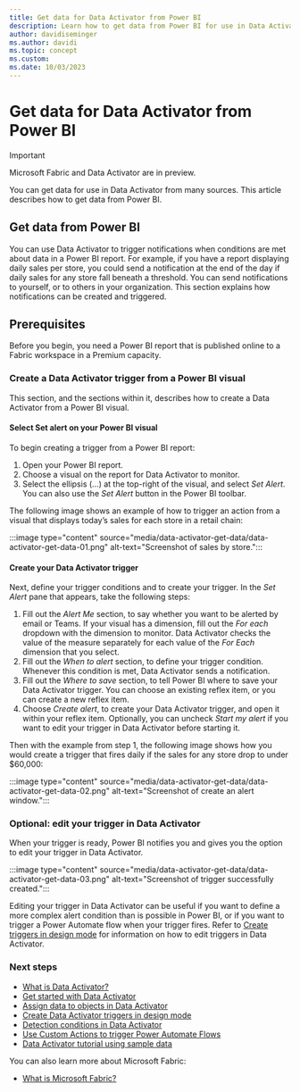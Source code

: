 ```yaml
---
title: Get data for Data Activator from Power BI
description: Learn how to get data from Power BI for use in Data Activator.
author: davidiseminger
ms.author: davidi
ms.topic: concept
ms.custom: 
ms.date: 10/03/2023
---
```


# Get data for Data Activator from Power BI

> [!IMPORTANT]
> Microsoft Fabric and Data Activator are in preview.

You can get data for use in Data Activator from many sources. This article describes how to get data from Power BI.

## Get data from Power BI

You can use Data Activator to trigger notifications when conditions are met about data in a Power BI report. For example, if you have a report displaying daily sales per store, you could send a notification at the end of the day if daily sales for any store fall beneath a threshold. You can send notifications to yourself, or to others in your organization. This section explains how notifications can be created and triggered.

## Prerequisites

Before you begin, you need a Power BI report that is published online to a Fabric workspace in a Premium capacity.

### Create a Data Activator trigger from a Power BI visual

This section, and the sections within it, describes how to create a Data Activator from a Power BI visual. 

#### Select Set alert on your Power BI visual

To begin creating a trigger from a Power BI report:

1. Open your Power BI report.
2. Choose a visual on the report for Data Activator to monitor. 
3. Select the ellipsis (…) at the top-right of the visual, and select *Set Alert*. You can also use the *Set Alert* button in the Power BI toolbar.

The following image shows an example of how to trigger an action from a visual that displays today’s sales for each store in a retail chain:

:::image type="content" source="media/data-activator-get-data/data-activator-get-data-01.png" alt-text="Screenshot of sales by store.":::

#### Create your Data Activator trigger

Next, define your trigger conditions and to create your trigger. In the *Set Alert* pane that appears, take the following steps:

1. Fill out the *Alert Me* section, to say whether you want to be alerted by email or Teams. If your visual has a dimension, fill out the *For each* dropdown with the dimension to monitor. Data Activator checks the value of the measure separately for each value of the *For Each* dimension that you select.
2. Fill out the *When to alert* section, to define your trigger condition. Whenever this condition is met, Data Activator sends a notification.
3. Fill out the *Where to save* section, to tell Power BI where to save your Data Activator trigger. You can choose an existing reflex item, or you can create a new reflex item.
4. Choose *Create alert*, to create your Data Activator trigger, and open it within your reflex item.  Optionally, you can uncheck *Start my alert* if you want to edit your trigger in Data Activator before starting it.

Then with the example from step 1, the following image shows how you would create a trigger that fires daily if the sales for any store drop to under $60,000:

:::image type="content" source="media/data-activator-get-data/data-activator-get-data-02.png" alt-text="Screenshot of create an alert window.":::

### Optional: edit your trigger in Data Activator

When your trigger is ready, Power BI notifies you and gives you the option to edit your trigger in Data Activator. 

:::image type="content" source="media/data-activator-get-data/data-activator-get-data-03.png" alt-text="Screenshot of trigger successfully created.":::

Editing your trigger in Data Activator can be useful if you want to define a more complex alert condition than is possible in Power BI, or if you want to trigger a Power Automate flow when your trigger fires. Refer to [Create triggers in design mode](data-activator-create-triggers-design-mode.md) for information on how to edit triggers in Data Activator.


### Next steps

* [What is Data Activator?](data-activator-introduction.md)
* [Get started with Data Activator](data-activator-get-started.md)
* [Assign data to objects in Data Activator](data-activator-assign-data-objects.md)
* [Create Data Activator triggers in design mode](data-activator-create-triggers-design-mode.md)
* [Detection conditions in Data Activator](data-activator-detection-conditions.md)
* [Use Custom Actions to trigger Power Automate Flows](data-activator-trigger-power-automate-flows.md)
* [Data Activator tutorial using sample data](data-activator-tutorial.md)

You can also learn more about Microsoft Fabric:

* [What is Microsoft Fabric?](../get-started/microsoft-fabric-overview.md)
